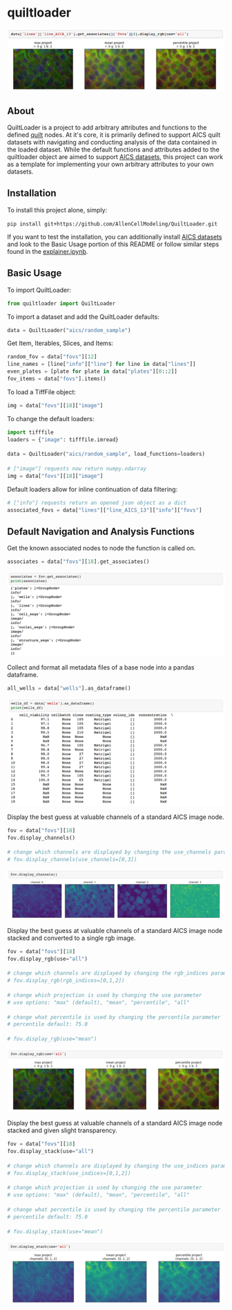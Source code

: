 # quiltloader

![image of single line fov image display](resources/single_line_display.png)

## About

QuiltLoader is a project to add arbitrary attributes and functions to the
defined [quilt](https://quiltdata.com) nodes.
At it's core, it is primarily defined to support AICS quilt datasets with
navigating and conducting analysis of the data contained in the loaded
dataset. While the default functions and attributes added to the quiltloader
object are aimed to support [AICS
datasets](https://quiltdata.com/package/aics/), this project can work as a
template for implementing your own arbitrary attributes to your own datasets.

## Installation

To install this project alone, simply:

`pip install git+https://github.com/AllenCellModeling/QuiltLoader.git`

If you want to test the installation, you can additionally install
[AICS datasets](https://quiltdata.com/package/aics/) and look to the Basic
Usage portion of this README or follow similar steps found in the
[explainer.ipynb](examples/explainer.ipynb).

## Basic Usage

To import QuiltLoader:

```Python
from quiltloader import QuiltLoader
```

To import a dataset and add the QuiltLoader defaults:

```Python
data = QuiltLoader("aics/random_sample")
```

Get Item, Iterables, Slices, and Items:

```Python
random_fov = data["fovs"][12]
line_names = [line["info"]["line"] for line in data["lines"]]
even_plates = [plate for plate in data["plates"][0::2]]
fov_items = data["fovs"].items()
```

To load a TiffFile object:

```Python
img = data["fovs"][18]["image"]
```

To change the default loaders:

```Python
import tifffile
loaders = {"image": tifffile.imread}

data = QuiltLoader("aics/random_sample", load_functions=loaders)

# ["image"] requests now return numpy.ndarray
img = data["fovs"][18]["image"]
```

Default loaders allow for inline continuation of data filtering:

```Python
# ["info"] requests return an opened json object as a dict
associated_fovs = data["lines"]["line_AICS_13"]["info"]["fovs"]
```

## Default Navigation and Analysis Functions

Get the known associated nodes to node the function is called on.

```Python
associates = data["fovs"][18].get_associates()
```

![object returned by get_associates](resources/get_associates.png)

Collect and format all metadata files of a base node into a pandas dataframe.

```Python
all_wells = data["wells"].as_dataframe()
```

![dataframe returned by as_dataframe](resources/as_dataframe.png)

Display the best guess at valuable channels of a standard AICS image node.

```Python
fov = data["fovs"][18]
fov.display_channels()

# change which channels are displayed by changing the use_channels parameter
# fov.display_channels(use_channels=[0,3])
```

![output of default display channels](resources/display_channels.png)

Display the best guess at valuable channels of a standard AICS image node
stacked and converted to a single rgb image.

```Python
fov = data["fovs"][18]
fov.display_rgb(use="all")

# change which channels are displayed by changing the rgb_indices parameter
# fov.display_rgb(rgb_indices=[0,1,2])

# change which projection is used by changing the use parameter
# use options: "max" (default), "mean", "percentile", "all"

# change what percentile is used by changing the percentile parameter
# percentile default: 75.0

# fov.display_rgb(use="mean")
```

![output of default display rgb](resources/display_rgb.png)

Display the best guess at valuable channels of a standard AICS image node
stacked and given slight transparency.

```Python
fov = data["fovs"][18]
fov.display_stack(use="all")

# change which channels are displayed by changing the use_indices parameter
# fov.display_stack(use_indices=[0,1,2])

# change which projection is used by changing the use parameter
# use options: "max" (default), "mean", "percentile", "all"

# change what percentile is used by changing the percentile parameter
# percentile default: 75.0

# fov.display_stack(use="mean")
```

![output of default display stack](resources/display_stack.png)

